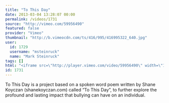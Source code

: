 ```yaml
---
title: "To This Day"
date: 2013-03-04 13:28:07 00:00
permalink: /videos/1731
source: "http://vimeo.com/59956490"
featured: false
provider: "Vimeo"
thumbnail: "http://b.vimeocdn.com/ts/416/995/416995322_640.jpg"
user:
  id: 1729
  username: "msteinruck"
  name: "Mark Steinruck"
tags: []
html: "<iframe src=\"http://player.vimeo.com/video/59956490\" width=\"1920\" height=\"1080\" frameborder=\"0\" webkitAllowFullScreen mozallowfullscreen allowFullScreen></iframe>"
id: 1731
---
```


To This Day is a project based on a spoken word poem written by Shane Koyczan (shanekoyczan.com) called “To This Day”, to further explore the profound and lasting impact that bullying can have on an individual.